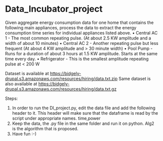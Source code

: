 # Data_Incubator_project

Given aggregate energy consumption data for one home that contains the following main appliances, process the data to extract the energy consumption time series for individual appliances listed above.
•	Central AC 1 - The most common repeating pulse. (At about 2.5 KW amplitude and a width of about 10 minutes)
•	Central AC 2 - Another repeating pulse but less frequent (At about 4 KW amplitude and > 30 minute width)
•	Pool Pump - Runs for a duration of about 3 hours at 1.5 KW amplitude. Starts at the same time every day.
•	Refrigerator - This is the smallest amplitude repeating pulse at < 200 W

Dataset is available at https://bidgely-drupal.s3.amazonaws.com/resources/hiring/data.txt.zip
Same dataset is also available at https://bidgely-drupal.s3.amazonaws.com/resources/hiring/data.txt.gz

Steps:
1. In order to run the DI_project.py, edit the data file and add the following header to it. 
This header will make sure that the dataframe is read by the script under appropriate names.
time,power
2. Keep the data, the .py file in the same folder and run it on python. Alg2 is the algorithm 
that is proposed.
3. Have fun :-)
